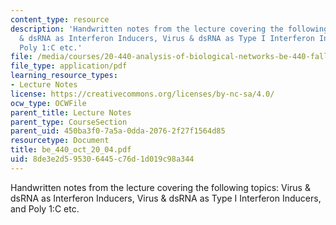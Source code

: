 ```yaml
---
content_type: resource
description: 'Handwritten notes from the lecture covering the following topics: Virus
  & dsRNA as Interferon Inducers, Virus & dsRNA as Type I Interferon Inducers, and
  Poly 1:C etc.'
file: /media/courses/20-440-analysis-of-biological-networks-be-440-fall-2004/8de3e2d595306445c76d1d019c98a344_be_440_oct_20_04.pdf
file_type: application/pdf
learning_resource_types:
- Lecture Notes
license: https://creativecommons.org/licenses/by-nc-sa/4.0/
ocw_type: OCWFile
parent_title: Lecture Notes
parent_type: CourseSection
parent_uid: 450ba3f0-7a5a-0dda-2076-2f27f1564d85
resourcetype: Document
title: be_440_oct_20_04.pdf
uid: 8de3e2d5-9530-6445-c76d-1d019c98a344
---
```

Handwritten notes from the lecture covering the following topics: Virus & dsRNA as Interferon Inducers, Virus & dsRNA as Type I Interferon Inducers, and Poly 1:C etc.